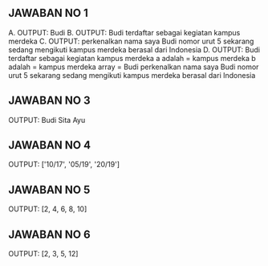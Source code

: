 ## JAWABAN NO 1

A. OUTPUT: Budi
B. OUTPUT: Budi terdaftar sebagai kegiatan kampus merdeka
C. OUTPUT: perkenalkan nama saya Budi nomor urut 5 sekarang sedang mengikuti kampus merdeka berasal dari Indonesia
D. OUTPUT: Budi terdaftar sebagai kegiatan kampus merdeka
            a adalah = kampus merdeka
            b adalah = kampus merdeka
            array = Budi
            perkenalkan nama saya Budi nomor urut 5 sekarang sedang mengikuti kampus merdeka berasal dari Indonesia

## JAWABAN NO 3
OUTPUT: Budi
        Sita
        Ayu

## JAWABAN NO 4
OUTPUT: ['10/17', '05/19', '20/19']

## JAWABAN NO 5
OUTPUT: [2, 4, 6, 8, 10]

## JAWABAN NO 6
OUTPUT: [2, 3, 5, 12]